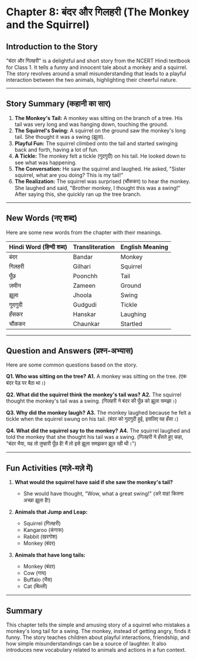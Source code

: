 # Chapter 8: बंदर और गिलहरी (The Monkey and the Squirrel)

## Introduction to the Story

"बंदर और गिलहरी" is a delightful and short story from the NCERT Hindi textbook for Class 1. It tells a funny and innocent tale about a monkey and a squirrel. The story revolves around a small misunderstanding that leads to a playful interaction between the two animals, highlighting their cheerful nature.

---

## Story Summary (कहानी का सार)

1.  **The Monkey's Tail:** A monkey was sitting on the branch of a tree. His tail was very long and was hanging down, touching the ground.
2.  **The Squirrel's Swing:** A squirrel on the ground saw the monkey's long tail. She thought it was a swing (झूला).
3.  **Playful Fun:** The squirrel climbed onto the tail and started swinging back and forth, having a lot of fun.
4.  **A Tickle:** The monkey felt a tickle (गुदगुदी) on his tail. He looked down to see what was happening.
5.  **The Conversation:** He saw the squirrel and laughed. He asked, "Sister squirrel, what are you doing? This is my tail!"
6.  **The Realization:** The squirrel was surprised (चौंककर) to hear the monkey. She laughed and said, "Brother monkey, I thought this was a swing!" After saying this, she quickly ran up the tree branch.

---

## New Words (नए शब्द)

Here are some new words from the chapter with their meanings.

| Hindi Word (हिन्दी शब्द) | Transliteration | English Meaning |
| :---------------------- | :-------------- | :-------------- |
| बंदर                    | Bandar          | Monkey          |
| गिलहरी                  | Gilhari         | Squirrel        |
| पूँछ                     | Poonchh         | Tail            |
| ज़मीन                   | Zameen          | Ground          |
| झूला                    | Jhoola          | Swing           |
| गुदगुदी                 | Gudgudi         | Tickle          |
| हँसकर                   | Hanskar         | Laughing        |
| चौंककर                  | Chaunkar        | Startled        |

---

## Question and Answers (प्रश्न-अभ्यास)

Here are some common questions based on the story.

**Q1. Who was sitting on the tree?**
**A1.** A monkey was sitting on the tree. (एक बंदर पेड़ पर बैठा था।)

**Q2. What did the squirrel think the monkey's tail was?**
**A2.** The squirrel thought the monkey's tail was a swing. (गिलहरी ने बंदर की पूँछ को झूला समझा।)

**Q3. Why did the monkey laugh?**
**A3.** The monkey laughed because he felt a tickle when the squirrel swung on his tail. (बंदर को गुदगुदी हुई, इसलिए वह हँसा।)

**Q4. What did the squirrel say to the monkey?**
**A4.** The squirrel laughed and told the monkey that she thought his tail was a swing. (गिलहरी ने हँसते हुए कहा, "बंदर भैया, यह तो तुम्हारी पूँछ है! मैं तो इसे झूला समझकर झूल रही थी।")

---

## Fun Activities (मज़े-मज़े में)

1.  **What would the squirrel have said if she saw the monkey's tail?**
    *   She would have thought, "Wow, what a great swing!" (अरे वाह! कितना अच्छा झूला है!)

2.  **Animals that Jump and Leap:**
    *   Squirrel (गिलहरी)
    *   Kangaroo (कंगारू)
    *   Rabbit (खरगोश)
    *   Monkey (बंदर)

3.  **Animals that have long tails:**
    *   Monkey (बंदर)
    *   Cow (गाय)
    *   Buffalo (भैंस)
    *   Cat (बिल्ली)

---

## Summary

This chapter tells the simple and amusing story of a squirrel who mistakes a monkey's long tail for a swing. The monkey, instead of getting angry, finds it funny. The story teaches children about playful interactions, friendship, and how simple misunderstandings can be a source of laughter. It also introduces new vocabulary related to animals and actions in a fun context.